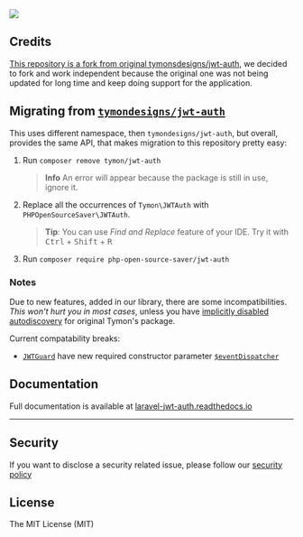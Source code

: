 <a href="README.pr-ar.md">
<img src="https://img.shields.io/badge/lang-ar-blue" />
</a>

## Credits
[This repository is a fork from original tymonsdesigns/jwt-auth](https://github.com/tymondesigns/jwt-auth/wiki), we decided to fork and work independent because the original one was not being updated for long time and keep doing support for the application.

## Migrating from [`tymondesigns/jwt-auth`](https://github.com/tymondesigns/jwt-auth)

This uses different namespace, then `tymondesigns/jwt-auth`, but overall, provides the same API, that makes migration to this repository pretty easy:

1) Run `composer remove tymon/jwt-auth`
   > **Info** An error will appear because the package is still in use, ignore it.
2) Replace all the occurrences of `Tymon\JWTAuth` with `PHPOpenSourceSaver\JWTAuth`.
   > **Tip**: You can use *Find and Replace* feature of your IDE. Try it with <kbd>Ctrl</kbd> + <kbd>Shift</kbd> + <kbd>R</kbd>
3) Run `composer require php-open-source-saver/jwt-auth`

### Notes

Due to new features, added in our library, there are some incompatibilities. _This won't hurt you in most cases_, unless you have [implicitly disabled autodiscovery](https://laravel.com/docs/8.x/packages#opting-out-of-package-discovery) for original Tymon's package.

Current compatability breaks:
- [`JWTGuard`](src/JWTGuard.php) have new required constructor parameter [`$eventDispatcher`](src/Providers/AbstractServiceProvider.php#L97) 

## Documentation

Full documentation is available at [laravel-jwt-auth.readthedocs.io](https://laravel-jwt-auth.readthedocs.io/)

-----------------------------------

## Security

If you want to disclose a security related issue, please follow our [security policy](https://github.com/PHP-Open-Source-Saver/jwt-auth/security/policy)

## License

The MIT License (MIT)
